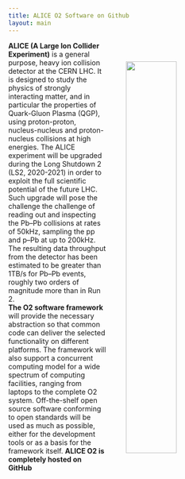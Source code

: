 ```yaml
---
title: ALICE O2 Software on Github
layout: main
---
```


<img src="{{site.baseurl}}/images/o2logo.png" style="width: 45%; margin: 40px 40px; float: right;"/>

<p style="text-align: justify;">

<strong>ALICE  (A  Large  Ion   Collider  Experiment)</strong>  is  a  general
purpose,  heavy ion  collision detector  at the  CERN LHC.  It is  designed to
study  the physics  of  strongly  interacting matter,  and  in particular  the
properties of  Quark-Gluon Plasma (QGP), using  proton-proton, nucleus-nucleus
and proton-nucleus collisions  at high energies. The ALICE  experiment will be
upgraded during the  Long Shutdown 2 (LS2, 2020-2021) in  order to exploit the
full  scientific potential  of  the future  LHC. Such  upgrade  will pose  the
challenge the challenge of reading out  and inspecting the Pb–Pb collisions at
rates of 50kHz, sampling  the pp and p–Pb at up to  200kHz. The resulting data
throughput from the  detector has been estimated to be  greater than 1TB/s for
Pb–Pb events, roughly two orders of magnitude more than in Run 2.
<br/>
<strong>The  O2   software  framework</strong>  will  provide   the  necessary
abstraction  so that  common code  can deliver  the selected  functionality on
different platforms.  The framework will  also support a  concurrent computing
model for a wide spectrum of computing facilities, ranging from laptops to the
complete  O2 system.  Off-the-shelf open  source software  conforming to  open
standards will be  used as much as possible, either  for the development tools
or as a basis for the framework itself.
<strong>ALICE O2 is completely hosted on GitHub</strong>
